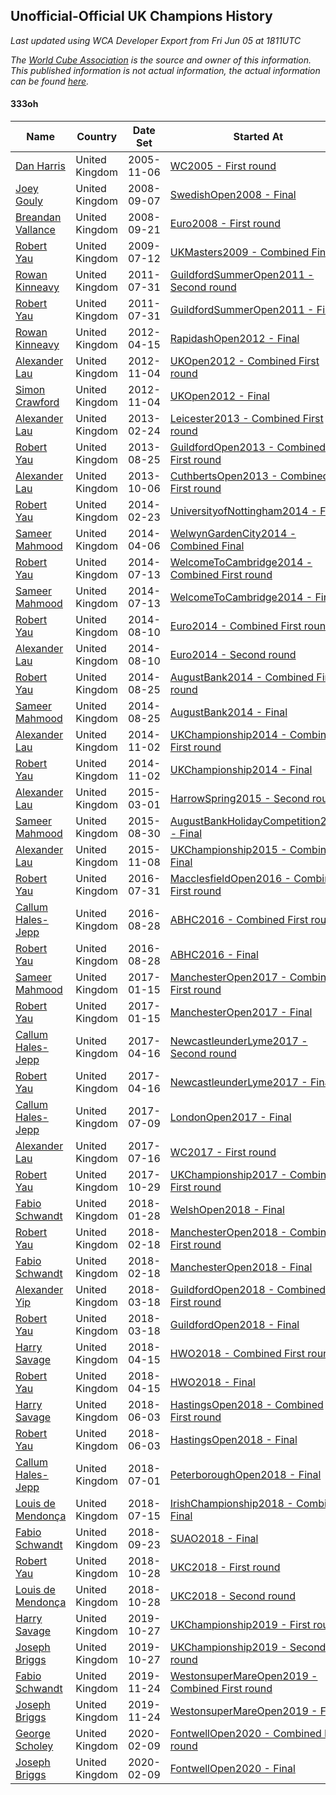 ## Unofficial-Official UK Champions History

*Last updated using WCA Developer Export from Fri Jun 05 at 1811UTC*

*The [World Cube Association](https://www.worldcubeassociation.org) is the source and owner of this information. This published information is not actual information, the actual information can be found [here](https://www.worldcubeassociation.org/results).*

#### 333oh

|Name|Country|Date Set|Started At|Ended At|Days Held|  
|--|--|--|--|--|--|  
|[Dan Harris](https://www.worldcubeassociation.org/persons/2003HARR01)|United Kingdom|2005-11-06|[WC2005 - First round](https://www.worldcubeassociation.org/competitions/WC2005/results/all#e333oh_1)|1 year after [GermanOpen2007](https://www.worldcubeassociation.org/competitions/GermanOpen2007/results/all#e333oh_c)|905|  
|[Joey Gouly](https://www.worldcubeassociation.org/persons/2007GOUL01)|United Kingdom|2008-09-07|[SwedishOpen2008 - Final](https://www.worldcubeassociation.org/competitions/SwedishOpen2008/results/all#e333oh_f)|[Euro2008 - First round](https://www.worldcubeassociation.org/competitions/Euro2008/results/all#e333oh_1)|14|  
|[Breandan Vallance](https://www.worldcubeassociation.org/persons/2007VALL01)|United Kingdom|2008-09-21|[Euro2008 - First round](https://www.worldcubeassociation.org/competitions/Euro2008/results/all#e333oh_1)|[UKMasters2009 - Combined Final](https://www.worldcubeassociation.org/competitions/UKMasters2009/results/all#e333oh_c)|294|  
|[Robert Yau](https://www.worldcubeassociation.org/persons/2009YAUR01)|United Kingdom|2009-07-12|[UKMasters2009 - Combined Final](https://www.worldcubeassociation.org/competitions/UKMasters2009/results/all#e333oh_c)|[GuildfordSummerOpen2011 - Second round](https://www.worldcubeassociation.org/competitions/GuildfordSummerOpen2011/results/all#e333oh_2)|749|  
|[Rowan Kinneavy](https://www.worldcubeassociation.org/persons/2008KINN01)|United Kingdom|2011-07-31|[GuildfordSummerOpen2011 - Second round](https://www.worldcubeassociation.org/competitions/GuildfordSummerOpen2011/results/all#e333oh_2)|[GuildfordSummerOpen2011 - Final](https://www.worldcubeassociation.org/competitions/GuildfordSummerOpen2011/results/all#e333oh_f)|0|  
|[Robert Yau](https://www.worldcubeassociation.org/persons/2009YAUR01)|United Kingdom|2011-07-31|[GuildfordSummerOpen2011 - Final](https://www.worldcubeassociation.org/competitions/GuildfordSummerOpen2011/results/all#e333oh_f)|[RapidashOpen2012 - Final](https://www.worldcubeassociation.org/competitions/RapidashOpen2012/results/all#e333oh_f)|259|  
|[Rowan Kinneavy](https://www.worldcubeassociation.org/persons/2008KINN01)|United Kingdom|2012-04-15|[RapidashOpen2012 - Final](https://www.worldcubeassociation.org/competitions/RapidashOpen2012/results/all#e333oh_f)|[UKOpen2012 - Combined First round](https://www.worldcubeassociation.org/competitions/UKOpen2012/results/all#e333oh_d)|203|  
|[Alexander Lau](https://www.worldcubeassociation.org/persons/2011LAUA01)|United Kingdom|2012-11-04|[UKOpen2012 - Combined First round](https://www.worldcubeassociation.org/competitions/UKOpen2012/results/all#e333oh_d)|[UKOpen2012 - Final](https://www.worldcubeassociation.org/competitions/UKOpen2012/results/all#e333oh_f)|0|  
|[Simon Crawford](https://www.worldcubeassociation.org/persons/2008CRAW01)|United Kingdom|2012-11-04|[UKOpen2012 - Final](https://www.worldcubeassociation.org/competitions/UKOpen2012/results/all#e333oh_f)|[Leicester2013 - Combined First round](https://www.worldcubeassociation.org/competitions/Leicester2013/results/all#e333oh_d)|112|  
|[Alexander Lau](https://www.worldcubeassociation.org/persons/2011LAUA01)|United Kingdom|2013-02-24|[Leicester2013 - Combined First round](https://www.worldcubeassociation.org/competitions/Leicester2013/results/all#e333oh_d)|[GuildfordOpen2013 - Combined First round](https://www.worldcubeassociation.org/competitions/GuildfordOpen2013/results/all#e333oh_d)|182|  
|[Robert Yau](https://www.worldcubeassociation.org/persons/2009YAUR01)|United Kingdom|2013-08-25|[GuildfordOpen2013 - Combined First round](https://www.worldcubeassociation.org/competitions/GuildfordOpen2013/results/all#e333oh_d)|[CuthbertsOpen2013 - Combined First round](https://www.worldcubeassociation.org/competitions/CuthbertsOpen2013/results/all#e333oh_d)|42|  
|[Alexander Lau](https://www.worldcubeassociation.org/persons/2011LAUA01)|United Kingdom|2013-10-06|[CuthbertsOpen2013 - Combined First round](https://www.worldcubeassociation.org/competitions/CuthbertsOpen2013/results/all#e333oh_d)|[UniversityofNottingham2014 - Final](https://www.worldcubeassociation.org/competitions/UniversityofNottingham2014/results/all#e333oh_f)|140|  
|[Robert Yau](https://www.worldcubeassociation.org/persons/2009YAUR01)|United Kingdom|2014-02-23|[UniversityofNottingham2014 - Final](https://www.worldcubeassociation.org/competitions/UniversityofNottingham2014/results/all#e333oh_f)|[WelwynGardenCity2014 - Combined Final](https://www.worldcubeassociation.org/competitions/WelwynGardenCity2014/results/all#e333oh_c)|42|  
|[Sameer Mahmood](https://www.worldcubeassociation.org/persons/2013MAHM02)|United Kingdom|2014-04-06|[WelwynGardenCity2014 - Combined Final](https://www.worldcubeassociation.org/competitions/WelwynGardenCity2014/results/all#e333oh_c)|[WelcomeToCambridge2014 - Combined First round](https://www.worldcubeassociation.org/competitions/WelcomeToCambridge2014/results/all#e333oh_d)|98|  
|[Robert Yau](https://www.worldcubeassociation.org/persons/2009YAUR01)|United Kingdom|2014-07-13|[WelcomeToCambridge2014 - Combined First round](https://www.worldcubeassociation.org/competitions/WelcomeToCambridge2014/results/all#e333oh_d)|[WelcomeToCambridge2014 - Final](https://www.worldcubeassociation.org/competitions/WelcomeToCambridge2014/results/all#e333oh_f)|0|  
|[Sameer Mahmood](https://www.worldcubeassociation.org/persons/2013MAHM02)|United Kingdom|2014-07-13|[WelcomeToCambridge2014 - Final](https://www.worldcubeassociation.org/competitions/WelcomeToCambridge2014/results/all#e333oh_f)|[Euro2014 - Combined First round](https://www.worldcubeassociation.org/competitions/Euro2014/results/all#e333oh_d)|28|  
|[Robert Yau](https://www.worldcubeassociation.org/persons/2009YAUR01)|United Kingdom|2014-08-10|[Euro2014 - Combined First round](https://www.worldcubeassociation.org/competitions/Euro2014/results/all#e333oh_d)|[Euro2014 - Second round](https://www.worldcubeassociation.org/competitions/Euro2014/results/all#e333oh_2)|0|  
|[Alexander Lau](https://www.worldcubeassociation.org/persons/2011LAUA01)|United Kingdom|2014-08-10|[Euro2014 - Second round](https://www.worldcubeassociation.org/competitions/Euro2014/results/all#e333oh_2)|[AugustBank2014 - Combined First round](https://www.worldcubeassociation.org/competitions/AugustBank2014/results/all#e333oh_d)|15|  
|[Robert Yau](https://www.worldcubeassociation.org/persons/2009YAUR01)|United Kingdom|2014-08-25|[AugustBank2014 - Combined First round](https://www.worldcubeassociation.org/competitions/AugustBank2014/results/all#e333oh_d)|[AugustBank2014 - Final](https://www.worldcubeassociation.org/competitions/AugustBank2014/results/all#e333oh_f)|0|  
|[Sameer Mahmood](https://www.worldcubeassociation.org/persons/2013MAHM02)|United Kingdom|2014-08-25|[AugustBank2014 - Final](https://www.worldcubeassociation.org/competitions/AugustBank2014/results/all#e333oh_f)|[UKChampionship2014 - Combined First round](https://www.worldcubeassociation.org/competitions/UKChampionship2014/results/all#e333oh_d)|69|  
|[Alexander Lau](https://www.worldcubeassociation.org/persons/2011LAUA01)|United Kingdom|2014-11-02|[UKChampionship2014 - Combined First round](https://www.worldcubeassociation.org/competitions/UKChampionship2014/results/all#e333oh_d)|[UKChampionship2014 - Final](https://www.worldcubeassociation.org/competitions/UKChampionship2014/results/all#e333oh_f)|0|  
|[Robert Yau](https://www.worldcubeassociation.org/persons/2009YAUR01)|United Kingdom|2014-11-02|[UKChampionship2014 - Final](https://www.worldcubeassociation.org/competitions/UKChampionship2014/results/all#e333oh_f)|[HarrowSpring2015 - Second round](https://www.worldcubeassociation.org/competitions/HarrowSpring2015/results/all#e333oh_2)|119|  
|[Alexander Lau](https://www.worldcubeassociation.org/persons/2011LAUA01)|United Kingdom|2015-03-01|[HarrowSpring2015 - Second round](https://www.worldcubeassociation.org/competitions/HarrowSpring2015/results/all#e333oh_2)|[AugustBankHolidayCompetition2015 - Final](https://www.worldcubeassociation.org/competitions/AugustBankHolidayCompetition2015/results/all#e333oh_f)|182|  
|[Sameer Mahmood](https://www.worldcubeassociation.org/persons/2013MAHM02)|United Kingdom|2015-08-30|[AugustBankHolidayCompetition2015 - Final](https://www.worldcubeassociation.org/competitions/AugustBankHolidayCompetition2015/results/all#e333oh_f)|[UKChampionship2015 - Combined Final](https://www.worldcubeassociation.org/competitions/UKChampionship2015/results/all#e333oh_c)|70|  
|[Alexander Lau](https://www.worldcubeassociation.org/persons/2011LAUA01)|United Kingdom|2015-11-08|[UKChampionship2015 - Combined Final](https://www.worldcubeassociation.org/competitions/UKChampionship2015/results/all#e333oh_c)|[MacclesfieldOpen2016 - Combined First round](https://www.worldcubeassociation.org/competitions/MacclesfieldOpen2016/results/all#e333oh_d)|266|  
|[Robert Yau](https://www.worldcubeassociation.org/persons/2009YAUR01)|United Kingdom|2016-07-31|[MacclesfieldOpen2016 - Combined First round](https://www.worldcubeassociation.org/competitions/MacclesfieldOpen2016/results/all#e333oh_d)|[ABHC2016 - Combined First round](https://www.worldcubeassociation.org/competitions/ABHC2016/results/all#e333oh_d)|28|  
|[Callum Hales-Jepp](https://www.worldcubeassociation.org/persons/2012HALE01)|United Kingdom|2016-08-28|[ABHC2016 - Combined First round](https://www.worldcubeassociation.org/competitions/ABHC2016/results/all#e333oh_d)|[ABHC2016 - Final](https://www.worldcubeassociation.org/competitions/ABHC2016/results/all#e333oh_f)|0|  
|[Robert Yau](https://www.worldcubeassociation.org/persons/2009YAUR01)|United Kingdom|2016-08-28|[ABHC2016 - Final](https://www.worldcubeassociation.org/competitions/ABHC2016/results/all#e333oh_f)|[ManchesterOpen2017 - Combined First round](https://www.worldcubeassociation.org/competitions/ManchesterOpen2017/results/all#e333oh_d)|140|  
|[Sameer Mahmood](https://www.worldcubeassociation.org/persons/2013MAHM02)|United Kingdom|2017-01-15|[ManchesterOpen2017 - Combined First round](https://www.worldcubeassociation.org/competitions/ManchesterOpen2017/results/all#e333oh_d)|[ManchesterOpen2017 - Final](https://www.worldcubeassociation.org/competitions/ManchesterOpen2017/results/all#e333oh_f)|0|  
|[Robert Yau](https://www.worldcubeassociation.org/persons/2009YAUR01)|United Kingdom|2017-01-15|[ManchesterOpen2017 - Final](https://www.worldcubeassociation.org/competitions/ManchesterOpen2017/results/all#e333oh_f)|[NewcastleunderLyme2017 - Second round](https://www.worldcubeassociation.org/competitions/NewcastleunderLyme2017/results/all#e333oh_2)|91|  
|[Callum Hales-Jepp](https://www.worldcubeassociation.org/persons/2012HALE01)|United Kingdom|2017-04-16|[NewcastleunderLyme2017 - Second round](https://www.worldcubeassociation.org/competitions/NewcastleunderLyme2017/results/all#e333oh_2)|[NewcastleunderLyme2017 - Final](https://www.worldcubeassociation.org/competitions/NewcastleunderLyme2017/results/all#e333oh_f)|0|  
|[Robert Yau](https://www.worldcubeassociation.org/persons/2009YAUR01)|United Kingdom|2017-04-16|[NewcastleunderLyme2017 - Final](https://www.worldcubeassociation.org/competitions/NewcastleunderLyme2017/results/all#e333oh_f)|[LondonOpen2017 - Final](https://www.worldcubeassociation.org/competitions/LondonOpen2017/results/all#e333oh_f)|84|  
|[Callum Hales-Jepp](https://www.worldcubeassociation.org/persons/2012HALE01)|United Kingdom|2017-07-09|[LondonOpen2017 - Final](https://www.worldcubeassociation.org/competitions/LondonOpen2017/results/all#e333oh_f)|[WC2017 - First round](https://www.worldcubeassociation.org/competitions/WC2017/results/all#e333oh_1)|7|  
|[Alexander Lau](https://www.worldcubeassociation.org/persons/2011LAUA01)|United Kingdom|2017-07-16|[WC2017 - First round](https://www.worldcubeassociation.org/competitions/WC2017/results/all#e333oh_1)|[UKChampionship2017 - Combined First round](https://www.worldcubeassociation.org/competitions/UKChampionship2017/results/all#e333oh_d)|105|  
|[Robert Yau](https://www.worldcubeassociation.org/persons/2009YAUR01)|United Kingdom|2017-10-29|[UKChampionship2017 - Combined First round](https://www.worldcubeassociation.org/competitions/UKChampionship2017/results/all#e333oh_d)|[WelshOpen2018 - Final](https://www.worldcubeassociation.org/competitions/WelshOpen2018/results/all#e333oh_f)|91|  
|[Fabio Schwandt](https://www.worldcubeassociation.org/persons/2014SCHW02)|United Kingdom|2018-01-28|[WelshOpen2018 - Final](https://www.worldcubeassociation.org/competitions/WelshOpen2018/results/all#e333oh_f)|[ManchesterOpen2018 - Combined First round](https://www.worldcubeassociation.org/competitions/ManchesterOpen2018/results/all#e333oh_d)|21|  
|[Robert Yau](https://www.worldcubeassociation.org/persons/2009YAUR01)|United Kingdom|2018-02-18|[ManchesterOpen2018 - Combined First round](https://www.worldcubeassociation.org/competitions/ManchesterOpen2018/results/all#e333oh_d)|[ManchesterOpen2018 - Final](https://www.worldcubeassociation.org/competitions/ManchesterOpen2018/results/all#e333oh_f)|0|  
|[Fabio Schwandt](https://www.worldcubeassociation.org/persons/2014SCHW02)|United Kingdom|2018-02-18|[ManchesterOpen2018 - Final](https://www.worldcubeassociation.org/competitions/ManchesterOpen2018/results/all#e333oh_f)|[GuildfordOpen2018 - Combined First round](https://www.worldcubeassociation.org/competitions/GuildfordOpen2018/results/all#e333oh_d)|28|  
|[Alexander Yip](https://www.worldcubeassociation.org/persons/2015YIPA01)|United Kingdom|2018-03-18|[GuildfordOpen2018 - Combined First round](https://www.worldcubeassociation.org/competitions/GuildfordOpen2018/results/all#e333oh_d)|[GuildfordOpen2018 - Final](https://www.worldcubeassociation.org/competitions/GuildfordOpen2018/results/all#e333oh_f)|0|  
|[Robert Yau](https://www.worldcubeassociation.org/persons/2009YAUR01)|United Kingdom|2018-03-18|[GuildfordOpen2018 - Final](https://www.worldcubeassociation.org/competitions/GuildfordOpen2018/results/all#e333oh_f)|[HWO2018 - Combined First round](https://www.worldcubeassociation.org/competitions/HWO2018/results/all#e333oh_d)|28|  
|[Harry Savage](https://www.worldcubeassociation.org/persons/2013SAVA01)|United Kingdom|2018-04-15|[HWO2018 - Combined First round](https://www.worldcubeassociation.org/competitions/HWO2018/results/all#e333oh_d)|[HWO2018 - Final](https://www.worldcubeassociation.org/competitions/HWO2018/results/all#e333oh_f)|0|  
|[Robert Yau](https://www.worldcubeassociation.org/persons/2009YAUR01)|United Kingdom|2018-04-15|[HWO2018 - Final](https://www.worldcubeassociation.org/competitions/HWO2018/results/all#e333oh_f)|[HastingsOpen2018 - Combined First round](https://www.worldcubeassociation.org/competitions/HastingsOpen2018/results/all#e333oh_d)|49|  
|[Harry Savage](https://www.worldcubeassociation.org/persons/2013SAVA01)|United Kingdom|2018-06-03|[HastingsOpen2018 - Combined First round](https://www.worldcubeassociation.org/competitions/HastingsOpen2018/results/all#e333oh_d)|[HastingsOpen2018 - Final](https://www.worldcubeassociation.org/competitions/HastingsOpen2018/results/all#e333oh_f)|0|  
|[Robert Yau](https://www.worldcubeassociation.org/persons/2009YAUR01)|United Kingdom|2018-06-03|[HastingsOpen2018 - Final](https://www.worldcubeassociation.org/competitions/HastingsOpen2018/results/all#e333oh_f)|[PeterboroughOpen2018 - Final](https://www.worldcubeassociation.org/competitions/PeterboroughOpen2018/results/all#e333oh_f)|28|  
|[Callum Hales-Jepp](https://www.worldcubeassociation.org/persons/2012HALE01)|United Kingdom|2018-07-01|[PeterboroughOpen2018 - Final](https://www.worldcubeassociation.org/competitions/PeterboroughOpen2018/results/all#e333oh_f)|[IrishChampionship2018 - Combined Final](https://www.worldcubeassociation.org/competitions/IrishChampionship2018/results/all#e333oh_c)|14|  
|[Louis de Mendonça](https://www.worldcubeassociation.org/persons/2013MEND03)|United Kingdom|2018-07-15|[IrishChampionship2018 - Combined Final](https://www.worldcubeassociation.org/competitions/IrishChampionship2018/results/all#e333oh_c)|[SUAO2018 - Final](https://www.worldcubeassociation.org/competitions/SUAO2018/results/all#e333oh_f)|70|  
|[Fabio Schwandt](https://www.worldcubeassociation.org/persons/2014SCHW02)|United Kingdom|2018-09-23|[SUAO2018 - Final](https://www.worldcubeassociation.org/competitions/SUAO2018/results/all#e333oh_f)|[UKC2018 - First round](https://www.worldcubeassociation.org/competitions/UKC2018/results/all#e333oh_1)|35|  
|[Robert Yau](https://www.worldcubeassociation.org/persons/2009YAUR01)|United Kingdom|2018-10-28|[UKC2018 - First round](https://www.worldcubeassociation.org/competitions/UKC2018/results/all#e333oh_1)|[UKC2018 - Second round](https://www.worldcubeassociation.org/competitions/UKC2018/results/all#e333oh_2)|0|  
|[Louis de Mendonça](https://www.worldcubeassociation.org/persons/2013MEND03)|United Kingdom|2018-10-28|[UKC2018 - Second round](https://www.worldcubeassociation.org/competitions/UKC2018/results/all#e333oh_2)|[UKChampionship2019 - First round](https://www.worldcubeassociation.org/competitions/UKChampionship2019/results/all#e333oh_1)|364|  
|[Harry Savage](https://www.worldcubeassociation.org/persons/2013SAVA01)|United Kingdom|2019-10-27|[UKChampionship2019 - First round](https://www.worldcubeassociation.org/competitions/UKChampionship2019/results/all#e333oh_1)|[UKChampionship2019 - Second round](https://www.worldcubeassociation.org/competitions/UKChampionship2019/results/all#e333oh_2)|0|  
|[Joseph Briggs](https://www.worldcubeassociation.org/persons/2017BRIG03)|United Kingdom|2019-10-27|[UKChampionship2019 - Second round](https://www.worldcubeassociation.org/competitions/UKChampionship2019/results/all#e333oh_2)|[WestonsuperMareOpen2019 - Combined First round](https://www.worldcubeassociation.org/competitions/WestonsuperMareOpen2019/results/all#e333oh_d)|28|  
|[Fabio Schwandt](https://www.worldcubeassociation.org/persons/2014SCHW02)|United Kingdom|2019-11-24|[WestonsuperMareOpen2019 - Combined First round](https://www.worldcubeassociation.org/competitions/WestonsuperMareOpen2019/results/all#e333oh_d)|[WestonsuperMareOpen2019 - Final](https://www.worldcubeassociation.org/competitions/WestonsuperMareOpen2019/results/all#e333oh_f)|0|  
|[Joseph Briggs](https://www.worldcubeassociation.org/persons/2017BRIG03)|United Kingdom|2019-11-24|[WestonsuperMareOpen2019 - Final](https://www.worldcubeassociation.org/competitions/WestonsuperMareOpen2019/results/all#e333oh_f)|[FontwellOpen2020 - Combined First round](https://www.worldcubeassociation.org/competitions/FontwellOpen2020/results/all#e333oh_d)|77|  
|[George Scholey](https://www.worldcubeassociation.org/persons/2015SCHO05)|United Kingdom|2020-02-09|[FontwellOpen2020 - Combined First round](https://www.worldcubeassociation.org/competitions/FontwellOpen2020/results/all#e333oh_d)|[FontwellOpen2020 - Final](https://www.worldcubeassociation.org/competitions/FontwellOpen2020/results/all#e333oh_f)|0|  
|[Joseph Briggs](https://www.worldcubeassociation.org/persons/2017BRIG03)|United Kingdom|2020-02-09|[FontwellOpen2020 - Final](https://www.worldcubeassociation.org/competitions/FontwellOpen2020/results/all#e333oh_f)|Ongoing|117|  
